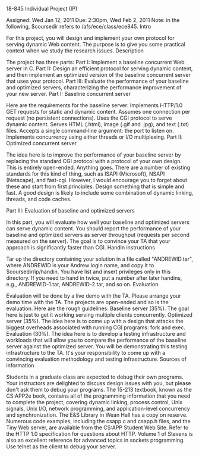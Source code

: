 18-845 Individual Project (IP)

Assigned: Wed Jan 12, 2011 
Due: 2:30pm, Wed Feb 2, 2011
Note: in the following, $coursedir refers to /afs/ece/class/ece845.
Intro

For this project, you will design and implement your own protocol for serving dynamic Web content. The purpose is to give you some practical context when we study the research issues.
Description

The project has three parts:
Part I: Implement a baseline concurrent Web server in C.
Part II: Design an efficient protocol for serving dynamic content, and then implement an optimized version of the baseline concurrent server that uses your protocol.
Part III: Evaluate the performance of your baseline and optimized servers, characterizing the performance improvement of your new server.
Part I: Baseline concurrent server

Here are the requirements for the baseline server:
Implements HTTP/1.0 GET requests for static and dynamic content.
Assumes one connection per request (no persistent connections).
Uses the CGI protocol to serve dynamic content.
Serves HTML (.html), image (.gif and .jpg), and text (.txt) files.
Accepts a single command-line argument: the port to listen on.
Implements concurrency using either threads or I/O multiplexing.
Part II: Optimized concurrent server

The idea here is to improve the performance of your baseline server by replacing the standard CGI protocol with a protocol of your own design. This is entirely open-ended. Anything goes.
There are a number of existing standards for this kind of thing, such as ISAPI (Microsoft), NSAPI (Netscape), and fast-cgi. However, I would encourage you to forget about these and start from first principles. Design something that is simple and fast. A good design is likely to include some combination of dynamic linking, threads, and code caches.

Part III: Evaluation of baseline and optimized servers

In this part, you will evaluate how well your baseline and optimized servers can serve dynamic content. You should report the performance of your baseline and optimized servers as server throughput (requests per second measured on the server). The goal is to convince your TA that your approach is significantly faster than CGI.
Handin instructions

Tar up the directory containing your solution in a file called "ANDREWID.tar", where ANDREWID is your Andrew login name, and copy it to $coursedir/ip/handin. You have list and insert privileges only in this directory. If you need to hand in twice, put a number after later handins, e.g., ANDREWID-1.tar, ANDREWID-2.tar, and so on.
Evaluation

Evaluation will be done by a live demo with the TA. Please arrange your demo time with the TA. The projects are open-ended and so is the evaluation. Here are the rough guidelines:
Baseline server (35%). The goal here is just to get it working serving multiple clients concurrently.
Optimized server (35%). The idea here is to come up with a design that attacks the biggest overheads associated with running CGI programs: fork and exec.
Evaluation (30%). The idea here is to develop a testing infrastructure and workloads that will allow you to compare the performance of the baseline server against the optimized server. You will be demonstrating this testing infrastructure to the TA. It's your responsibility to come up with a convincing evaluation methodology and testing infrastructure.
Sources of information

Students in a graduate class are expected to debug their own programs. Your instructors are delighted to discuss design issues with you, but please don't ask them to debug your programs.
The 15-213 textbook, known as the CS:APP2e book, contains all of the programming information that you need to complete the project, covering dynamic linking, process control, Unix signals, Unix I/O, network programming, and application-level concurrency and synchronization. The E&S Library in Wean Hall has a copy on reserve.
Numerous code examples, including the csapp.c and csapp.h files, and the Tiny Web server, are available from the CS:APP Student Web Site.
Refer to the HTTP 1.0 specification for questions about HTTP.
Volume 1 of Stevens is also an excellent reference for advanced topics in sockets programming.
Use telnet as the client to debug your server.

